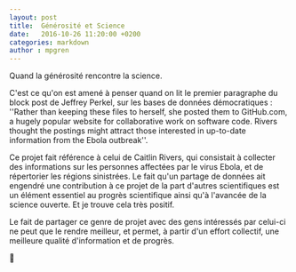 ```yaml
---
layout: post
title:  Générosité et Science
date:   2016-10-26 11:20:00 +0200
categories: markdown
author : mpgren
---
```


Quand la générosité rencontre la science. 

C'est ce qu'on est amené à penser quand on lit le premier paragraphe du block post de Jeffrey Perkel, 
sur les bases de données démocratiques :
''Rather than keeping these files to herself, she posted them to GitHub.com, 
a hugely popular website for collaborative work on software code.
Rivers thought the postings might attract those interested in up-to-date information from the Ebola outbreak''.

Ce projet fait référence à celui de Caitlin Rivers, qui consistait à collecter des informations sur 
les personnes affectées par le virus Ebola,
et de répertorier les régions sinistrées.
Le fait qu'un partage de données ait engendré une contribution à ce projet de la part d'autres scientifiques 
est un élément essentiel au progrès scientifique ainsi qu'à l'avancée de la science ouverte. 
Et je trouve cela très positif.

Le fait de partager ce genre de projet avec des gens intéressés par celui-ci ne peut que le rendre meilleur, 
et permet, à partir d'un effort collectif, une meilleure qualité d'information et de progrès.

:shit:

